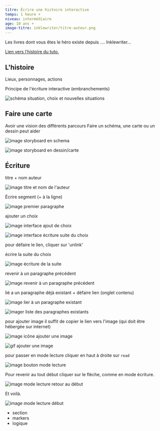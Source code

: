 ```yaml
---
titre: Écrire une histoire interactive
temps: 1 heure +
niveau: intermédiaire
age: 10 ans +
image-titre: inklewriter/titre-auteur.png
---
```


Les livres dont vous êtes le héro existe depuis ....
Inklewriter...

[Lien vers l'histoire du tuto.](https://ifwriter.crommer.fr/stories/28)

## L'histoire

Lieux, personnages, actions

Principe de l'écriture interactive (embranchements)

![schéma situation, choix et nouvelles situations](images/inklewriter/schema-situation-choix.png)

## Faire une carte

Avoir une vision des différents parcours
Faire un schéma, une carte ou un dessin peut aider

![image storyboard en schema](images/inklewriter/storyboard-schema.jpg)

![image storyboard en dessin/carte](images/inklewriter/storyboard-dessin.jpg)

## Écriture

titre + nom auteur

![image titre et nom de l'auteur](images/inklewriter/titre-auteur.png)

Écrire segment (+ à la ligne)

![image premier paragraphe](images/inklewriter/premier-paragraphe.png)

ajouter un choix

![image interface ajout de choix](images/inklewriter/choix-ajout.gif)

![image interface écriture suite du choix](images/inklewriter/choix-ecriture.gif)

pour défaire le lien, cliquer sur 'unlink'

écrire la suite du choix

![image écriture de la suite](images/inklewriter/choix-paragraphe.png)

revenir à un paragraphe précédent

![image revenir à un paragraphe précédent](images/inklewriter/revenir-paragraphe.gif)

lié a un paragraphe déjà existant + défaire lien (onglet contenu)

![image lier à un paragraphe existant](images/inklewriter/lier-paragraphe-existant.png)

![imager liste des paragraphes existants](images/inklewriter/liste-paragraphes.png)

pour ajouter image il suffit de copier le lien vers l'image (qui doit être hébergée sur internet)

![image icône ajouter une image](images/inklewriter/inserer-image.png)

![gif ajouter une image](images/inklewriter/inserer-image.gif)

pour passer en mode lecture cliquer en haut à droite sur `read`

![image bouton mode lecture](images/inklewriter/bouton-lire.png)

Pour revenir au tout début cliquer sur le flèche, comme en mode écriture.

![image mode lecture retour au début](images/inklewriter/lecture-retour-debut.png)

Et voilà.

![image mode lecture début](images/inklewriter/lecture.png)


- section
- markers
- logique
